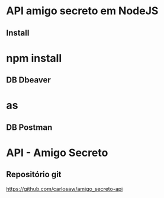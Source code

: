 # API amigo secreto em NodeJS

## Install
# npm install

## DB Dbeaver
# as

## DB Postman
# API - Amigo Secreto

## Repositório git
https://github.com/carlosaw/amigo_secreto-api